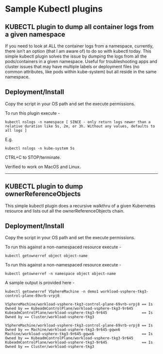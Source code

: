 # Sample Kubectl plugins

## KUBECTL plugin to dump all container logs from a given namespace

If you need to look at ALL the container logs from a namespace, currently, there isn’t an option (that I am aware of) to do so with kubectl today. This simple kubectl plugin solves the issue by dumping the logs from all the pods/containers in a given namespace. Useful for troubleshooting apps and cluster issues that may have multiple labels or deployment files (no common attributes, like pods within kube-system) but all reside in the same namespace.

## Deployment/Install

Copy the script in your OS path and set the execute permissions. 

To run this plugin execute - 
```
kubectl nslogs -n namespace [ SINCE - only return logs newer than a relative duration like 5s, 2m, or 3h. Without any values, defaults to all logs ]
```
E.g.
```
kubectl nslogs -n kube-system 5s
```

CTRL+C to STOP/terminate. 

Verified to work on MacOS and Linux. 

---
## KUBECTL plugin to dump ownerReferenceObjects 

This simple kubectl plugin does a recursive walkthru of a given Kubernetes resource and lists out all the ownerReferenceObjects chain. 

## Deployment/Install

Copy the script in your OS path and set the execute permissions. 

To run this against a non-namespaced resource execute - 
```
kubectl getownerref object object-name
```

To run this against a non-namespaced resource execute - 
```
kubectl getownerref -n namespace object object-name
```
A sample output is provided here - 

```
kubectl getownerref VSphereMachine -n demo1 workload-vsphere-tkg3-control-plane-69vrb-vrpj8

VSphereMachine/workload-vsphere-tkg3-control-plane-69vrb-vrpj8 == Is Owned by == KubeadmControlPlane/workload-vsphere-tkg3-9r645
KubeadmControlPlane/workload-vsphere-tkg3-9r645                == Is Owned by == Cluster/workload-vsphere-tkg3

VSphereMachine/workload-vsphere-tkg3-control-plane-69vrb-vrpj8 == Is Owned by == Machine/workload-vsphere-tkg3-9r645-gqwx6
Machine/workload-vsphere-tkg3-9r645-gqwx6                      == Is Owned by == KubeadmControlPlane/workload-vsphere-tkg3-9r645
KubeadmControlPlane/workload-vsphere-tkg3-9r645                == Is Owned by == Cluster/workload-vsphere-tkg3
```
